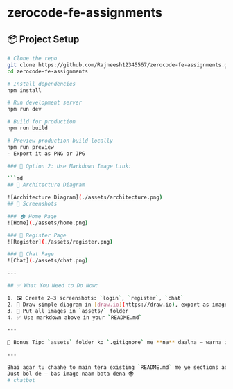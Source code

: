 ﻿# zerocode-fe-assignments
## 📦 Project Setup

```bash
# Clone the repo
git clone https://github.com/Rajneesh12345567/zerocode-fe-assignments.git
cd zerocode-fe-assignments

# Install dependencies
npm install

# Run development server
npm run dev

# Build for production
npm run build

# Preview production build locally
npm run preview
- Export it as PNG or JPG

### 🔹 Option 2: Use Markdown Image Link:

```md
## 🧠 Architecture Diagram

![Architecture Diagram](./assets/architecture.png)
## 📸 Screenshots

### 🏠 Home Page
![Home](./assets/home.png)

### 🔐 Register Page
![Register](./assets/register.png)

### 💬 Chat Page
![Chat](./assets/chat.png)

---

## ✅ What You Need to Do Now:

1. 🖼 Create 2–3 screenshots: `login`, `register`, `chat`
2. 🧠 Draw simple diagram in [draw.io](https://draw.io), export as image
3. 📁 Put all images in `assets/` folder
4. ✅ Use markdown above in your `README.md`

---

📌 Bonus Tip: `assets` folder ko `.gitignore` me **na** daalna — warna image GitHub pe show nahi hote.

---

Bhai agar tu chaahe to main tera existing `README.md` me ye sections add karke `download-ready version` bhi de sakta hoon.  
Just bol de — bas image naam bata dena 😎
#   c h a t b o t  
 
